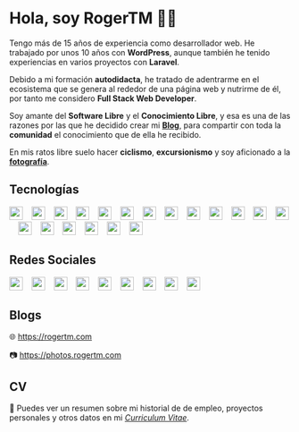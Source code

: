 # Hola, soy RogerTM 👋🏻

Tengo más de 15 años de experiencia como desarrollador web. He trabajado por unos 10 años con **WordPress**, aunque también he tenido experiencias en varios proyectos con **Laravel**.

Debido a mi formación **autodidacta**, he tratado de adentrarme en el ecosistema que se genera al rededor de una página web y nutrirme de él, por tanto me considero **Full Stack Web Developer**.

Soy amante del **Software Libre** y el **Conocimiento Libre**, y esa es una de las razones por las que he decidido crear mi **[Blog](https://rogertm.com/)**, para compartir con toda la **comunidad** el conocimiento que de ella he recibido.

En mis ratos libre suelo hacer **ciclismo**, **excursionismo** y soy aficionado a la **[fotografía](https://photos.rogertm.com/)**.

## Tecnologías

<img src="https://cdn.simpleicons.org/php" height="24" width="24">&nbsp;&nbsp;&nbsp;&nbsp;<img src="https://cdn.simpleicons.org/javascript" height="24" width="24">&nbsp;&nbsp;&nbsp;&nbsp;<img src="https://cdn.simpleicons.org/html5" height="24" width="24">&nbsp;&nbsp;&nbsp;&nbsp;<img src="https://cdn.simpleicons.org/css3" height="24" width="24">&nbsp;&nbsp;&nbsp;&nbsp;<img src="https://cdn.simpleicons.org/sass" height="24" width="24">&nbsp;&nbsp;&nbsp;&nbsp;<img src="https://cdn.simpleicons.org/mysql" height="24" width="24">&nbsp;&nbsp;&nbsp;&nbsp;<img src="https://cdn.simpleicons.org/json" height="24" width="24">&nbsp;&nbsp;&nbsp;&nbsp;<img src="https://cdn.simpleicons.org/git" height="24" width="24">&nbsp;&nbsp;&nbsp;&nbsp;<img src="https://cdn.simpleicons.org/wordpress" height="24" width="24">&nbsp;&nbsp;&nbsp;&nbsp;<img src="https://cdn.simpleicons.org/woocommerce" height="24" width="24">&nbsp;&nbsp;&nbsp;&nbsp;<img src="https://cdn.simpleicons.org/laravel" height="24" width="24">&nbsp;&nbsp;&nbsp;&nbsp;<img src="https://cdn.simpleicons.org/bootstrap" height="24" width="24">&nbsp;&nbsp;&nbsp;&nbsp;<img src="https://cdn.simpleicons.org/vue.js" height="24" width="24">&nbsp;&nbsp;&nbsp;&nbsp;<img src="https://cdn.simpleicons.org/npm" height="24" width="24">&nbsp;&nbsp;&nbsp;&nbsp;<img src="https://cdn.simpleicons.org/composer" height="24" width="24">&nbsp;&nbsp;&nbsp;&nbsp;<img src="https://cdn.simpleicons.org/linux" height="24" width="24">&nbsp;&nbsp;&nbsp;&nbsp;<img src="https://cdn.simpleicons.org/ubuntu" height="24" width="24">&nbsp;&nbsp;&nbsp;&nbsp;<img src="https://cdn.simpleicons.org/gnometerminal" height="24" width="24">&nbsp;&nbsp;&nbsp;&nbsp;<img src="https://cdn.simpleicons.org/apache" height="24" width="24">

## Redes Sociales

<a href="https://twitter.com/roger213tm"><img src="https://cdn.simpleicons.org/x" height="24" width="24"></a>&nbsp;&nbsp;&nbsp;&nbsp;<a href="https://www.linkedin.com/in/rogertm/"><img src="https://cdn.simpleicons.org/linkedin" height="24" width="24"></a>&nbsp;&nbsp;&nbsp;&nbsp;<a href="https://github.com/rogertm"><img src="https://cdn.simpleicons.org/github" height="24" width="24"></a>&nbsp;&nbsp;&nbsp;&nbsp;<a href="https://gitlab.com/rogertm"><img src="https://cdn.simpleicons.org/gitlab" height="24" width="24"></a>&nbsp;&nbsp;&nbsp;&nbsp;<a href="https://profile.codersrank.io/user/rogertm"><img src="https://cdn.simpleicons.org/codersrank" height="24" width="24"></a>&nbsp;&nbsp;&nbsp;&nbsp;<a href="https://www.digitalocean.com/?refcode=00052a20b756&utm_campaign=Referral_Invite&utm_medium=Referral_Program&utm_source=CopyPaste"><img src="https://cdn.simpleicons.org/digitalocean" height="24" width="24"></a>&nbsp;&nbsp;&nbsp;&nbsp;<a href="https://www.instagram.com/photos.rogertm/"><img src="https://cdn.simpleicons.org/instagram" height="24" width="24"></a>&nbsp;&nbsp;&nbsp;&nbsp;<a href="https://gravatar.com/rogertm"><img src="https://cdn.simpleicons.org/gravatar" height="24" width="24"></a>&nbsp;&nbsp;&nbsp;&nbsp;<a href="https://linktr.ee/rogertm"><img src="https://cdn.simpleicons.org/linktree" height="24" width="24"></a>

## Blogs

🌐 https://rogertm.com

📷 https://photos.rogertm.com

## CV

📑 Puedes ver un resumen sobre mi historial de de empleo, proyectos personales y otros datos en mi [_Curriculum Vitae_](Resume.md). 
